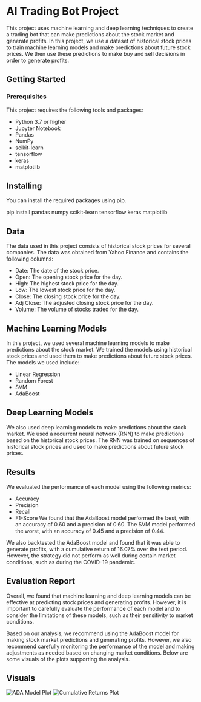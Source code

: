 # AI Trading Bot Project
This project uses machine learning and deep learning techniques to create a trading bot that can make predictions about the stock market and generate profits. In this project, we use a dataset of historical stock prices to train machine learning models and make predictions about future stock prices. We then use these predictions to make buy and sell decisions in order to generate profits.

## Getting Started
### Prerequisites
This project requires the following tools and packages:

* Python 3.7 or higher
* Jupyter Notebook
* Pandas
* NumPy
* scikit-learn
* tensorflow
* keras
* matplotlib

## Installing
You can install the required packages using pip.

pip install pandas numpy scikit-learn tensorflow keras matplotlib

## Data
The data used in this project consists of historical stock prices for several companies. The data was obtained from Yahoo Finance and contains the following columns:

* Date: The date of the stock price.
* Open: The opening stock price for the day.
* High: The highest stock price for the day.
* Low: The lowest stock price for the day.
* Close: The closing stock price for the day.
* Adj Close: The adjusted closing stock price for the day.
* Volume: The volume of stocks traded for the day.

## Machine Learning Models
In this project, we used several machine learning models to make predictions about the stock market. We trained the models using historical stock prices and used them to make predictions about future stock prices. The models we used include:

* Linear Regression
* Random Forest
* SVM
* AdaBoost

## Deep Learning Models
We also used deep learning models to make predictions about the stock market. We used a recurrent neural network (RNN) to make predictions based on the historical stock prices. The RNN was trained on sequences of historical stock prices and used to make predictions about future stock prices.

## Results
We evaluated the performance of each model using the following metrics:

* Accuracy
* Precision
* Recall
* F1-Score
We found that the AdaBoost model performed the best, with an accuracy of 0.60 and a precision of 0.60. The SVM model performed the worst, with an accuracy of 0.45 and a precision of 0.44.

We also backtested the AdaBoost model and found that it was able to generate profits, with a cumulative return of 16.07% over the test period. However, the strategy did not perform as well during certain market conditions, such as during the COVID-19 pandemic.

## Evaluation Report
Overall, we found that machine learning and deep learning models can be effective at predicting stock prices and generating profits. However, it is important to carefully evaluate the performance of each model and to consider the limitations of these models, such as their sensitivity to market conditions.

Based on our analysis, we recommend using the AdaBoost model for making stock market predictions and generating profits. However, we also recommend carefully monitoring the performance of the model and making adjustments as needed based on changing market conditions. Below are some visuals of the plots supporting the analysis.

## Visuals
![ADA Model Plot]("C:/Users/17204/Desktop/Starter_Code/ada_model_plot.png")
![Cumulative Returns Plot]("C:/Users/17204/Desktop/Starter_Code/cumulative_returns.png")

